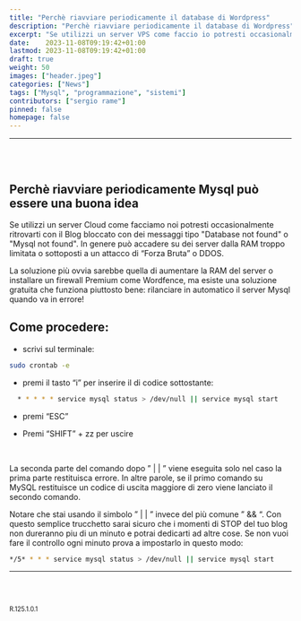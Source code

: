 ```yaml
---
title: "Perchè riavviare periodicamente il database di Wordpress"
description: "Perchè riavviare periodicamente il database di Wordpress"
excerpt: "Se utilizzi un server VPS come faccio io potresti occasionalmente ritrovarti con il Blog bloccato con il messaggio che vedi nello screenshot sopra. In genere accade su server dalla RAM troppo limitata o sottoposti a un attacco di “Forza Bruta” o DDOS..."
date:    2023-11-08T09:19:42+01:00
lastmod: 2023-11-08T09:19:42+01:00
draft: true
weight: 50
images: ["header.jpeg"]
categories: ["News"]
tags: ["Mysql", "programmazione", "sistemi"]
contributors: ["sergio rame"]
pinned: false
homepage: false
---
```




<hr>
<br>
<br>

## Perchè riavviare periodicamente Mysql può essere una buona idea

Se utilizzi un server Cloud come facciamo noi potresti occasionalmente ritrovarti con il Blog bloccato con dei messaggi tipo "Database not found" o "Mysql not found". In genere può accadere su dei server dalla RAM troppo limitata o sottoposti a un attacco di “Forza Bruta” o DDOS. 

La soluzione più ovvia sarebbe quella di aumentare la RAM del server o installare un firewall Premium come Wordfence, ma esiste una soluzione gratuita che funziona piuttosto bene: rilanciare in automatico il server Mysql quando va in errore!

## Come procedere:

- scrivi sul terminale:

```bash
sudo crontab -e
```     

- premi il tasto “i” per inserire il di codice sottostante:


```bash
  * * * * * service mysql status > /dev/null || service mysql start
```     

- premi “ESC”

- Premi “SHIFT” + zz per uscire 


<br>

La seconda parte del comando dopo ” | | ” viene eseguita solo nel caso la prima parte restituisca errore. In altre parole, se il primo comando su MySQL restituisce un codice di uscita maggiore di zero viene lanciato il secondo comando. 

Notare che stai usando il simbolo ” | | ” invece del più comune ” && “. 
Con questo semplice trucchetto sarai sicuro che i momenti di STOP del tuo blog non dureranno piu di un minuto e potrai dedicarti ad altre cose. Se non vuoi fare il controllo ogni minuto prova a impostarlo in questo modo:

```bash
*/5* * * * service mysql status > /dev/null || service mysql start
```

<hr>
<br>
<br>
<p style="font-size: 0.8em;">R.125.1.0.1</p>